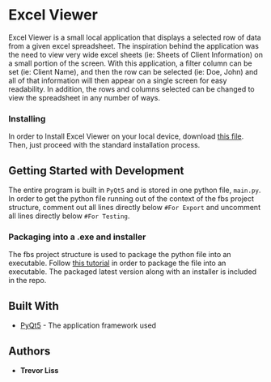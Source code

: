 # Excel Viewer

Excel Viewer is a small local application that displays a selected row of data from a given excel spreadsheet. The inspiration behind the application was the need to view very wide excel sheets (ie: Sheets of Client Information) on a small portion of the screen. With this application, a filter column can be set (ie: Client Name), and then the row can be selected (ie: Doe, John) and all of that information will then appear on a single screen for easy readability. In addition, the rows and columns selected can be changed to view the spreadsheet in any number of ways.

### Installing

In order to Install Excel Viewer on your local device, download <a id="raw-url" href="https://github.com/TLiss1701/excelViewer/raw/master/Excel%20ViewerSetup.exe">this file</a>. Then, just proceed with the standard installation process.

## Getting Started with Development

The entire program is built in ```PyQt5``` and is stored in one python file, ```main.py```. 
In order to get the python file running out of the context of the fbs project structure, comment out all lines directly below ```#For Export``` and uncomment all lines directly below ```#For Testing```.

### Packaging into a .exe and installer

The fbs project structure is used to package the python file into an executable. Follow <a id="raw-url" href="https://build-system.fman.io/pyqt-exe-creation/">this tutorial</a> in order to package the file into an executable. The packaged latest version along with an installer is included in the repo.

## Built With

* [PyQt5](https://doc.qt.io/qtforpython/) - The application framework used

## Authors

* **Trevor Liss**

